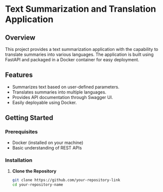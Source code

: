 # Text Summarization and Translation Application

## Overview

This project provides a text summarization application with the capability to translate summaries into various languages. The application is built using FastAPI and packaged in a Docker container for easy deployment.

## Features

- Summarizes text based on user-defined parameters.
- Translates summaries into multiple languages.
- Provides API documentation through Swagger UI.
- Easily deployable using Docker.

## Getting Started

### Prerequisites

- Docker (installed on your machine)
- Basic understanding of REST APIs

### Installation

1. **Clone the Repository**

   ```bash
   git clone https://github.com/your-repository-link
   cd your-repository-name
